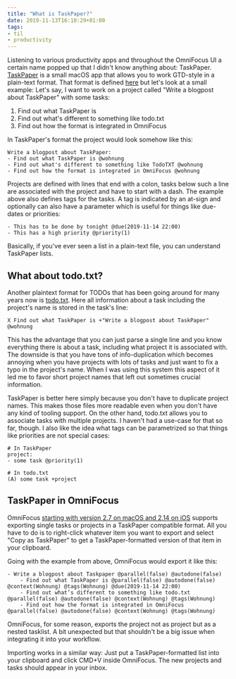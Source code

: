 ```yaml
---
title: "What is TaskPaper?"
date: 2019-11-13T16:10:29+01:00
tags:
- til
- productivity
---
```


Listening to various productivity apps and throughout the OmniFocus UI
a certain name popped up that I didn't know anything about:
TaskPaper. [TaskPaper][t] is a small macOS app that allows you to work
GTD-style in a plain-text format. That format is defined [here][h] but
let's look at a small example: Let's say, I want to work on a project
called "Write a blogpost about TaskPaper" with some tasks:

1. Find out what TaskPaper is
2. Find out what's different to something like todo.txt
3. Find out how the format is integrated in OmniFocus

In TaskPaper's format the project would look somehow like this:

```
Write a blogpost about TaskPaper:
- Find out what TaskPaper is @wohnung
- Find out what's different to something like TodoTXT @wohnung
- Find out how the format is integrated in OmniFocus @wohnung
```

Projects are defined with lines that end with a colon, tasks below
such a line are associated with the project and have to start with a
dash. The example above also defines tags for the tasks. A tag is
indicated by an at-sign and optionally can also have a parameter which
is useful for things like due-dates or priorities:

```
- This has to be done by tonight @due(2019-11-14 22:00)
- This has a high priority @priority(1)
```

Basically, if you've ever seen a list in a plain-text file, you can
understand TaskPaper lists.


## What about todo.txt?

Another plaintext format for TODOs that has been going around for many
years now is [todo.txt][tt]. Here all information about a task
including the project's name is stored in the task's line:

```
X Find out what TaskPaper is +"Write a blogpost about TaskPaper" @wohnung
```

This has the advantage that you can just parse a single line and you
know everything there is about a task, including what project it is
associated with. The downside is that you have tons of
info-duplication which becomes annoying when you have projects with
lots of tasks and just want to fix a typo in the project's name. When
I was using this system this aspect of it led me to favor short
project names that left out sometimes crucial information.

TaskPaper is better here simply because you don't have to duplicate
project names. This makes those files more readable even when you
don't have any kind of tooling support. On the other hand, todo.txt
allows you to associate tasks with multiple projects. I haven't had a
use-case for that so far, though. I also like the idea what tags can
be parametrized so that things like priorities are not special cases:

```
# In TaskPaper
project:
- some task @priority(1)

# In todo.txt
(A) some task +project
```


## TaskPaper in OmniFocus

OmniFocus [starting with version 2.7 on macOS and 2.14 on iOS][s] supports
exporting single tasks or projects in a TaskPaper compatible
format. All you have to do is to right-click whatever item you want to
export and select "Copy as TaskPaper" to get a TaskPaper-formatted
version of that item in your clipboard.

Going with the example from above, OmniFocus would export it like
this:

```
- Write a blogpost about Taskpaper @parallel(false) @autodone(false)
	- Find out what TaskPaper is @parallel(false) @autodone(false) @context(Wohnung) @tags(Wohnung) @due(2019-11-14 22:00)
	- Find out what’s different to something like todo.txt @parallel(false) @autodone(false) @context(Wohnung) @tags(Wohnung)
	- Find out how the format is integrated in OmniFocus @parallel(false) @autodone(false) @context(Wohnung) @tags(Wohnung)
```

OmniFocus, for some reason, exports the project not as project but as a
nested tasklist. A bit unexpected but that shouldn't be a big issue
when integrating it into your workflow.

Importing works in a similar way: Just put a TaskPaper-formatted list
into your clipboard and click CMD+V inside OmniFocus. The new projects
and tasks should appear in your inbox.


[t]: https://www.taskpaper.com
[h]: https://guide.taskpaper.com/getting-started/
[s]: https://support.omnigroup.com/omnifocus-taskpaper-reference/
[tt]: http://todotxt.org/
